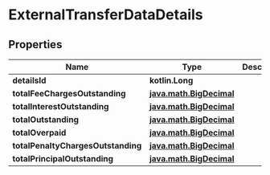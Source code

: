 
# ExternalTransferDataDetails

## Properties
| Name | Type | Description | Notes |
| ------------ | ------------- | ------------- | ------------- |
| **detailsId** | **kotlin.Long** |  |  [optional] |
| **totalFeeChargesOutstanding** | [**java.math.BigDecimal**](java.math.BigDecimal.md) |  |  [optional] |
| **totalInterestOutstanding** | [**java.math.BigDecimal**](java.math.BigDecimal.md) |  |  [optional] |
| **totalOutstanding** | [**java.math.BigDecimal**](java.math.BigDecimal.md) |  |  [optional] |
| **totalOverpaid** | [**java.math.BigDecimal**](java.math.BigDecimal.md) |  |  [optional] |
| **totalPenaltyChargesOutstanding** | [**java.math.BigDecimal**](java.math.BigDecimal.md) |  |  [optional] |
| **totalPrincipalOutstanding** | [**java.math.BigDecimal**](java.math.BigDecimal.md) |  |  [optional] |



